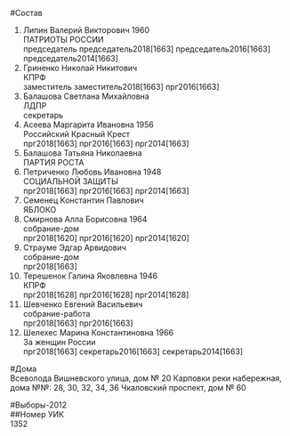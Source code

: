 #Состав  
1. Липин Валерий Викторович 1960  
    ПАТРИОТЫ РОССИИ  
    председатель председатель2018[1663] председатель2016[1663] председатель2014[1663]  
2. Гриненко Николай Никитович  
    КПРФ  
    заместитель заместитель2018[1663] прг2016[1663]  
3. Балашова Светлана Михайловна  
    ЛДПР  
    секретарь  
4. Асеева Маргарита Ивановна 1956  
    Российский Красный Крест  
    прг2018[1663] прг2016[1663] прг2014[1663]  
5. Балашова Татьяна Николаевна  
    ПАРТИЯ РОСТА  
6. Петриченко Любовь Ивановна 1948  
    СОЦИАЛЬНОЙ ЗАЩИТЫ  
    прг2018[1663] прг2016[1663] прг2014[1663]  
7. Семенец Константин Павлович  
    ЯБЛОКО  
8. Смирнова Алла Борисовна 1964  
    собрание-дом  
    прг2018[1620] прг2016[1620] прг2014[1620]  
9. Страуме Эдгар Арвидович  
    собрание-дом  
    прг2018[1663]  
10. Терешенок Галина Яковлевна 1946  
    КПРФ  
    прг2018[1628] прг2016[1628] прг2014[1628]  
11. Шевченко Евгений Васильевич  
    собрание-работа  
    прг2018[1663] прг2016[1663]  
12. Шелехес Марина Константиновна 1966  
    За женщин России  
    прг2018[1663] секретарь2016[1663] секретарь2014[1663]  
  
#Дома  
Всеволода Вишневского улица, дом № 20 Карповки реки набережная, дома №№: 28, 30, 32, 34, 36 Чкаловский проспект, дом № 60  
  
#Выборы-2012  
##Номер УИК  
1352  
